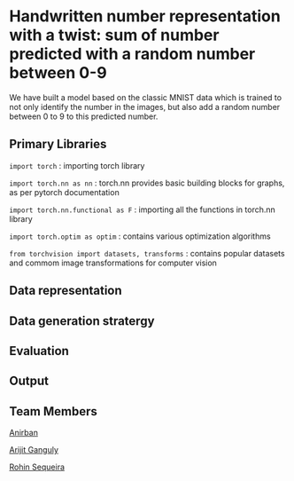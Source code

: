 # Handwritten number representation with a twist: sum of number predicted with a random number between 0-9

We have built a model based on the classic MNIST data which is trained to not only identify the number in the images, but also add a random number between 0 to 9 to this predicted number.

## Primary Libraries


`import torch` : importing torch library

`import torch.nn as nn` : torch.nn provides basic building blocks for graphs, as per pytorch documentation

`import torch.nn.functional as F` : importing all the functions in torch.nn library

`import torch.optim as optim` : contains various optimization algorithms

`from torchvision import datasets, transforms` : contains popular datasets and commom image transformations for computer vision



## Data representation



## Data generation stratergy


## Evaluation


## Output



## Team Members

[Anirban]()

[Arijit Ganguly]()

[Rohin Sequeira](https://github.com/RohinSequeira/EVA6_Session3_Pytorch)
